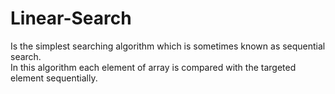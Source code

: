 # Linear-Search
Is the simplest searching algorithm which is sometimes known as sequential search.  
In this algorithm each element of array is compared with the targeted element sequentially.
